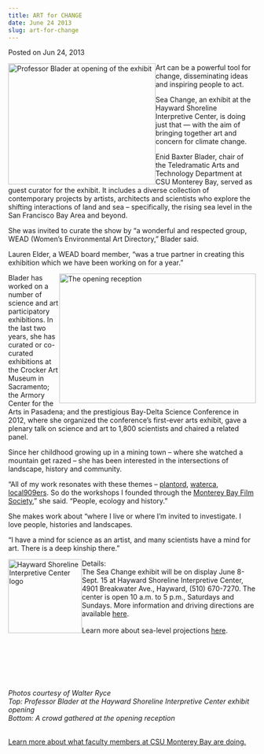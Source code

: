 ```yaml
---
title: ART for CHANGE
date: June 24 2013
slug: art-for-change
---
```





<span class="date">Posted on Jun 24, 2013    </span>
<p><img alt="Professor Blader at opening of the exhibit" src="http://news.csumb.edu/sites/default/files/65/attachments/news/images/enid_at_shoreline_for_web.jpg" style="float:left; width:300px; height:246px">Art can be a
powerful tool for change, disseminating ideas and inspiring people
to act.</img></p>
<p>Sea Change, an exhibit at the Hayward Shoreline Interpretive
Center,&#xA0;is doing just that &#x2014; with the aim of bringing together
art and concern for climate change.</p>
<p>Enid Baxter Blader, chair of the Teledramatic Arts and
Technology Department at CSU Monterey Bay, served as guest curator
for the exhibit. It includes a diverse collection of contemporary
projects by artists, architects and scientists who explore the
shifting interactions of land and sea &#x2013; specifically, the rising
sea level in the San Francisco Bay Area and beyond.</p>
<p>She was invited to curate the show by &#x201C;a wonderful and respected
group, WEAD (Women&#x2019;s Environmental Art Directory,&#x201D; Blader said.</p>
<p>Lauren Elder, a WEAD board member, &#x201C;was a true partner in
creating this exhibition which we have been working on for a
year.&#x201D;</p>
<p><img alt="The opening reception " src="http://news.csumb.edu/sites/default/files/65/attachments/news/images/exhibit_opening_for_web.jpg" style="float:right; width:400px; height:263px">Blader has worked
on a number of science and art participatory exhibitions. In the
last two years, she has curated or co-curated exhibitions at the
Crocker Art Museum in Sacramento; the Armory Center for the Arts in
Pasadena; and the prestigious Bay-Delta Science Conference in 2012,
where she organized the conference&#x2019;s first-ever arts exhibit, gave
a plenary talk on science and art to 1,800 scientists and chaired a
related panel.</img></p>
<p>Since her childhood growing up in a mining town &#x2013; where she
watched a mountain get razed &#x2013; she has been interested in the
intersections of landscape, history and community.</p>
<p>&#x201C;All of my work resonates with these themes &#x2013; <a href="http://fortording.com/" rel="nofollow">plantord</a>, <a href="http://www.watercalifornia.org/" rel="nofollow">waterca</a>,
<a href="http://www.local909er.com/" rel="nofollow">local909ers</a>. So do the workshops I founded through
the <a href="http://www.montereybayfilmsociety.org/" rel="nofollow">Monterey Bay Film Society</a>,&#x201D; she said. &#x201C;People,
ecology and history.&#x201D;</p>
<p>She makes work about &#x201C;where I live or where I&#x2019;m invited to
investigate. I love people, histories and landscapes.</p>
<p>&#x201C;I have a mind for science as an artist, and many scientists
have a mind for art. There is a deep kinship there.&#x201D;</p>
<p class="small"><img alt="Hayward Shoreline Interpretive Center logo" src="http://news.csumb.edu/sites/default/files/65/attachments/news/images/hayward_logo.jpg" style="float:left; width:150px; height:150px"/></p>
<p class="small">Details:<br>
The Sea Change exhibit will be on display June 8-Sept. 15 at
Hayward Shoreline Interpretive Center, 4901 Breakwater Ave.,
Hayward, (510) 670-7270. The center is open 10 a.m. to 5 p.m.,
Saturdays and Sundays. More information and driving directions are
available <a href="http://www.haywardrec.org/hayshore.html" rel="nofollow">here</a>.&#xA0;<br>
<br>
Learn more about sea-level projections <a href="http://www.adaptingtorisingtides.org/" rel="nofollow">here</a>.</br></br></br></p>
<p class="small">&#xA0;</p>
<p class="small">&#xA0;</p>
<p class="small"><em>Photos courtesy of Walter Ryce<br>
Top: Professor Blader at the Hayward Shoreline Interpretive Center
exhibit opening<br>
Bottom: A crowd gathered at the opening reception</br></br></em></p>
<p class="small"><a href="../../../2012/nov/25/faculty-highlights.html" rel="nofollow">Learn
more about what faculty members at CSU Monterey Bay are
doing.</a></p>





